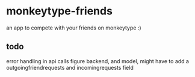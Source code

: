 # monkeytype-friends
an app to compete with your friends on monkeytype :)

## todo
error handling in api calls
figure backend, and model, might have to add a
outgoingfriendrequests and incomingrequests field